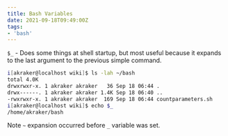 ```yaml
---
title: Bash Variables
date: 2021-09-18T09:49:00Z
tags:
- 'bash'
---
```


`$_` - Does some things at shell startup, but most useful because it expands to
the last argument to the previous simple command.

```bash
i[akraker@localhost wiki]$ ls -lah ~/bash
total 4.0K
drwxrwxr-x. 1 akraker akraker   36 Sep 18 06:44 .
drwx------. 1 akraker akraker 1.4K Sep 18 06:40 ..
-rwxrwxr-x. 1 akraker akraker  169 Sep 18 06:44 countparameters.sh
i[akraker@localhost wiki]$ echo $_
/home/akraker/bash
```

Note `~` expansion occurred before `_` variable was set.
